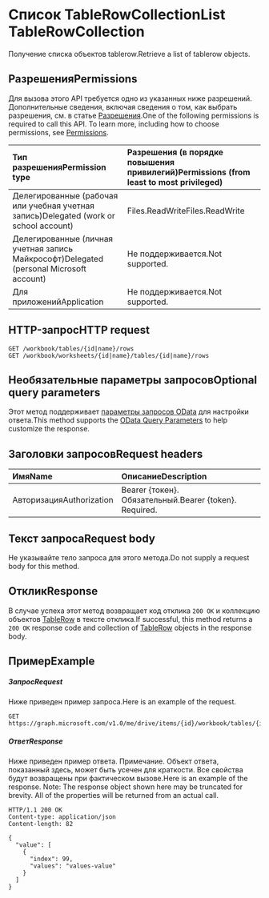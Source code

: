# <a name="list-tablerowcollection"></a><span data-ttu-id="25aa4-101">Список TableRowCollection</span><span class="sxs-lookup"><span data-stu-id="25aa4-101">List TableRowCollection</span></span>

<span data-ttu-id="25aa4-102">Получение списка объектов tablerow.</span><span class="sxs-lookup"><span data-stu-id="25aa4-102">Retrieve a list of tablerow objects.</span></span>
## <a name="permissions"></a><span data-ttu-id="25aa4-103">Разрешения</span><span class="sxs-lookup"><span data-stu-id="25aa4-103">Permissions</span></span>
<span data-ttu-id="25aa4-p101">Для вызова этого API требуется одно из указанных ниже разрешений. Дополнительные сведения, включая сведения о том, как выбрать разрешения, см. в статье [Разрешения](../../../concepts/permissions_reference.md).</span><span class="sxs-lookup"><span data-stu-id="25aa4-p101">One of the following permissions is required to call this API. To learn more, including how to choose permissions, see [Permissions](../../../concepts/permissions_reference.md).</span></span>

|<span data-ttu-id="25aa4-106">Тип разрешения</span><span class="sxs-lookup"><span data-stu-id="25aa4-106">Permission type</span></span>      | <span data-ttu-id="25aa4-107">Разрешения (в порядке повышения привилегий)</span><span class="sxs-lookup"><span data-stu-id="25aa4-107">Permissions (from least to most privileged)</span></span>              |
|:--------------------|:---------------------------------------------------------|
|<span data-ttu-id="25aa4-108">Делегированные (рабочая или учебная учетная запись)</span><span class="sxs-lookup"><span data-stu-id="25aa4-108">Delegated (work or school account)</span></span> | <span data-ttu-id="25aa4-109">Files.ReadWrite</span><span class="sxs-lookup"><span data-stu-id="25aa4-109">Files.ReadWrite</span></span>    |
|<span data-ttu-id="25aa4-110">Делегированные (личная учетная запись Майкрософт)</span><span class="sxs-lookup"><span data-stu-id="25aa4-110">Delegated (personal Microsoft account)</span></span> | <span data-ttu-id="25aa4-111">Не поддерживается.</span><span class="sxs-lookup"><span data-stu-id="25aa4-111">Not supported.</span></span>    |
|<span data-ttu-id="25aa4-112">Для приложений</span><span class="sxs-lookup"><span data-stu-id="25aa4-112">Application</span></span> | <span data-ttu-id="25aa4-113">Не поддерживается.</span><span class="sxs-lookup"><span data-stu-id="25aa4-113">Not supported.</span></span> |

## <a name="http-request"></a><span data-ttu-id="25aa4-114">HTTP-запрос</span><span class="sxs-lookup"><span data-stu-id="25aa4-114">HTTP request</span></span>
<!-- { "blockType": "ignored" } -->
```http
GET /workbook/tables/{id|name}/rows
GET /workbook/worksheets/{id|name}/tables/{id|name}/rows
```
## <a name="optional-query-parameters"></a><span data-ttu-id="25aa4-115">Необязательные параметры запросов</span><span class="sxs-lookup"><span data-stu-id="25aa4-115">Optional query parameters</span></span>
<span data-ttu-id="25aa4-116">Этот метод поддерживает [параметры запросов OData](http://developer.microsoft.com/en-us/graph/docs/overview/query_parameters) для настройки ответа.</span><span class="sxs-lookup"><span data-stu-id="25aa4-116">This method supports the [OData Query Parameters](http://developer.microsoft.com/en-us/graph/docs/overview/query_parameters) to help customize the response.</span></span>

## <a name="request-headers"></a><span data-ttu-id="25aa4-117">Заголовки запросов</span><span class="sxs-lookup"><span data-stu-id="25aa4-117">Request headers</span></span>
| <span data-ttu-id="25aa4-118">Имя</span><span class="sxs-lookup"><span data-stu-id="25aa4-118">Name</span></span>      |<span data-ttu-id="25aa4-119">Описание</span><span class="sxs-lookup"><span data-stu-id="25aa4-119">Description</span></span>|
|:----------|:----------|
| <span data-ttu-id="25aa4-120">Авторизация</span><span class="sxs-lookup"><span data-stu-id="25aa4-120">Authorization</span></span>  | <span data-ttu-id="25aa4-p102">Bearer {токен}. Обязательный.</span><span class="sxs-lookup"><span data-stu-id="25aa4-p102">Bearer {token}. Required.</span></span> |

## <a name="request-body"></a><span data-ttu-id="25aa4-123">Текст запроса</span><span class="sxs-lookup"><span data-stu-id="25aa4-123">Request body</span></span>
<span data-ttu-id="25aa4-124">Не указывайте тело запроса для этого метода.</span><span class="sxs-lookup"><span data-stu-id="25aa4-124">Do not supply a request body for this method.</span></span>

## <a name="response"></a><span data-ttu-id="25aa4-125">Отклик</span><span class="sxs-lookup"><span data-stu-id="25aa4-125">Response</span></span>

<span data-ttu-id="25aa4-126">В случае успеха этот метод возвращает код отклика `200 OK` и коллекцию объектов [TableRow](../resources/tablerow.md) в тексте отклика.</span><span class="sxs-lookup"><span data-stu-id="25aa4-126">If successful, this method returns a `200 OK` response code and collection of [TableRow](../resources/tablerow.md) objects in the response body.</span></span>
## <a name="example"></a><span data-ttu-id="25aa4-127">Пример</span><span class="sxs-lookup"><span data-stu-id="25aa4-127">Example</span></span>
##### <a name="request"></a><span data-ttu-id="25aa4-128">Запрос</span><span class="sxs-lookup"><span data-stu-id="25aa4-128">Request</span></span>
<span data-ttu-id="25aa4-129">Ниже приведен пример запроса.</span><span class="sxs-lookup"><span data-stu-id="25aa4-129">Here is an example of the request.</span></span>
<!-- {
  "blockType": "request",
  "name": "get_tablerowcollection"
}-->
```http
GET https://graph.microsoft.com/v1.0/me/drive/items/{id}/workbook/tables/{id|name}/rows
```
##### <a name="response"></a><span data-ttu-id="25aa4-130">Ответ</span><span class="sxs-lookup"><span data-stu-id="25aa4-130">Response</span></span>
<span data-ttu-id="25aa4-p103">Ниже приведен пример ответа. Примечание. Объект ответа, показанный здесь, может быть усечен для краткости. Все свойства будут возвращены при фактическом вызове.</span><span class="sxs-lookup"><span data-stu-id="25aa4-p103">Here is an example of the response. Note: The response object shown here may be truncated for brevity. All of the properties will be returned from an actual call.</span></span>
<!-- {
  "blockType": "response",
  "truncated": true,
  "@odata.type": "microsoft.graph.tableRow",
  "isCollection": true
} -->
```http
HTTP/1.1 200 OK
Content-type: application/json
Content-length: 82

{
  "value": [
    {
      "index": 99,
      "values": "values-value"
    }
  ]
}
```

<!-- uuid: 8fcb5dbc-d5aa-4681-8e31-b001d5168d79
2015-10-25 14:57:30 UTC -->
<!-- {
  "type": "#page.annotation",
  "description": "List TableRowCollection",
  "keywords": "",
  "section": "documentation",
  "tocPath": ""
}-->